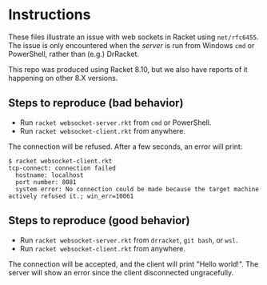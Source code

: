 # Instructions

These files illustrate an issue with web sockets in Racket using `net/rfc6455`. The issue is only encountered when the _server_ is run from Windows `cmd` or PowerShell, rather than (e.g.) DrRacket. 

This repo was produced using Racket 8.10, but we also have reports of it happening on other 8.X versions.

## Steps to reproduce (bad behavior)

* Run `racket websocket-server.rkt` from `cmd` or PowerShell. 
* Run `racket websocket-client.rkt` from anywhere. 

The connection will be refused. After a few seconds, an error will print: 

```
$ racket websocket-client.rkt
tcp-connect: connection failed
  hostname: localhost
  port number: 8081
  system error: No connection could be made because the target machine actively refused it.; win_err=10061
```

## Steps to reproduce (good behavior)

* Run `racket websocket-server.rkt` from `drracket`, `git bash`, or `wsl`. 
* Run `racket websocket-client.rkt` from anywhere. 

The connection will be accepted, and the client will print "Hello world!". The server will show an error since the client disconnected ungracefully.

